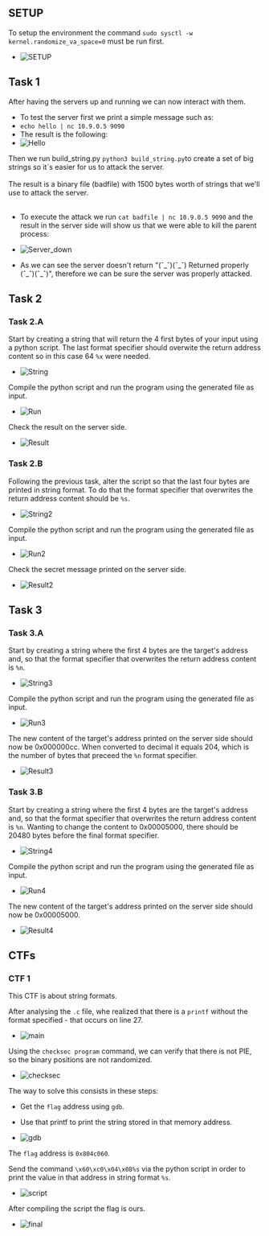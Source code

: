 ## SETUP

To setup the environment the command `sudo sysctl -w kernel.randomize_va_space=0` must be run first.

- ![SETUP](/Images/Week7/SETUP.PNG "SETUP")

## Task 1
After having the servers up and running we can now interact with them. 
- To test the server first we print a simple message such as:
- `echo hello | nc 10.9.0.5 9090`
- The result is the following:
- ![Hello](/Images/Week7/Task1-hello.png "hello")



Then we run build_string.py `python3 build_string.py`to create a set of big strings so it´s easier for us to attack the server.
<br>
<br>
The result is a binary file (badfile) with 1500 bytes worth of strings that we'll use to attack the server.
<br>
<br>

- To execute the attack we run `cat badfile | nc 10.9.0.5 9090` and the result in the server side will show us that we were able to kill the parent process:
- ![Server_down](/Images/Week7/Task1-server-down.png "Server_down")

- As we can see the server doesn't return "(ˆ_ˆ)(ˆ_ˆ) Returned properly (ˆ_ˆ)(ˆ_ˆ)", therefore we can be sure the server was properly attacked.


## Task 2

### Task 2.A

Start by creating a string that will return the 4 first bytes of your input using a python script. The last format specifier should overwite the return address content so in this case 64 `%x` were needed.

- ![String](/Images/Week7/Task2.1-string.PNG "String")

Compile the python script and run the program using the generated file as input.

- ![Run](/Images/Week7/Task2.1-run.PNG "Run")

Check the result on the server side.

- ![Result](/Images/Week7/Task2.1-result.PNG "Result")

### Task 2.B

Following the previous task, alter the script so that the last four bytes are printed in string format. To do that the format specifier that overwrites the return address content should be `%s`.

- ![String2](/Images/Week7/Task2.2-string2.PNG "String2")

Compile the python script and run the program using the generated file as input.

- ![Run2](/Images/Week7/Task2.2-run2.PNG "Run2")

Check the secret message printed on the server side.

- ![Result2](/Images/Week7/Task2.2-result2.PNG "Result2")

## Task 3

### Task 3.A

Start by creating a string where the first 4 bytes are the target's address and, so that the format specifier that overwrites the return address content is `%n`. 

- ![String3](/Images/Week7/Task3.1-string3.PNG "String3")

Compile the python script and run the program using the generated file as input.

- ![Run3](/Images/Week7/Task3.1-run3.PNG "Run3")

The new content of the target's address printed on the server side should now be 0x000000cc. When converted to decimal it equals 204, which is the number of bytes that preceed the `%n` format specifier.

- ![Result3](/Images/Week7/Task3.1-result3.PNG "Result3")

### Task 3.B

Start by creating a string where the first 4 bytes are the target's address and, so that the format specifier that overwrites the return address content is `%n`. Wanting to change the content to 0x00005000, there should be 20480 bytes before the final format specifier.

- ![String4](/Images/Week7/Task3.2-string4.PNG "String4")

Compile the python script and run the program using the generated file as input.

- ![Run4](/Images/Week7/Task3.2-run4.PNG "Run4")

The new content of the target's address printed on the server side should now be 0x00005000.

- ![Result4](/Images/Week7/Task3.2-result4.PNG "Result4")

## CTFs

### CTF 1

This CTF is about string formats. 

After analysing the `.c` file, whe realized that there is a `printf` without the format specified - that occurs on line 27.

- ![main](/Images/Week7/ctf1-main.png "main")

Using the `checksec program` command, we can verify that there is not PIE, so the binary positions are not randomized.

- ![checksec](/Images/Week7/ctf1-checksec.png "checksec")

The way to solve this consists in these steps:
- Get the `flag` address using `gdb`.
- Use that printf to print the string stored in that memory address.

- ![gdb](/Images/Week7/ctf1-gdb.png "gdb")

The `flag` address is `0x804c060`.

Send the command `\x60\xc0\x04\x08%s` via the python script in order to print the value in that address in string format `%s`.

- ![script](/Images/Week7/ctf1-script.png "script")

After compiling the script the flag is ours.

- ![final](/Images/Week7/ctf1-final.png "final")





